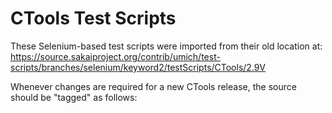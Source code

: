 # CTools Test Scripts

These Selenium-based test scripts were imported from their old location at:
<https://source.sakaiproject.org/contrib/umich/test-scripts/branches/selenium/keyword2/testScripts/CTools/2.9V>

Whenever changes are required for a new CTools release, the source should be "tagged" as follows:



